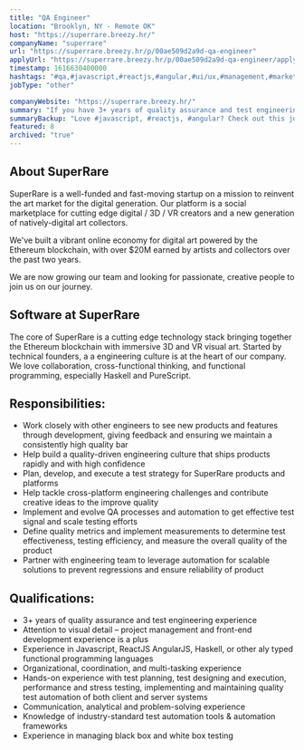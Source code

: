 ```yaml
---
title: "QA Engineer"
location: "Brooklyn, NY - Remote OK"
host: "https://superrare.breezy.hr/"
companyName: "superrare"
url: "https://superrare.breezy.hr/p/00ae509d2a9d-qa-engineer"
applyUrl: "https://superrare.breezy.hr/p/00ae509d2a9d-qa-engineer/apply"
timestamp: 1616630400000
hashtags: "#qa,#javascript,#reactjs,#angular,#ui/ux,#management,#marketing,#socialmedia,#analysis"
jobType: "other"

companyWebsite: "https://superrare.breezy.hr/"
summary: "If you have 3+ years of quality assurance and test engineering experience, SuperRare is looking for someone with your knowledge."
summaryBackup: "Love #javascript, #reactjs, #angular? Check out this job post!"
featured: 8
archived: "true"
---
```


## About SuperRare

SuperRare is a well-funded and fast-moving startup on a mission to reinvent the art market for the digital generation. Our platform is a social marketplace for cutting edge digital / 3D / VR creators and a new generation of natively-digital art collectors.

We've built a vibrant online economy for digital art powered by the Ethereum blockchain, with over $20M earned by artists and collectors over the past two years.

We are now growing our team and looking for passionate, creative people to join us on our journey.

## Software at SuperRare

The core of SuperRare is a cutting edge technology stack bringing together the Ethereum blockchain with immersive 3D and VR visual art. Started by technical founders, a a engineering culture is at the heart of our company. We love collaboration, cross-functional thinking, and functional programming, especially Haskell and PureScript.

## Responsibilities:

*   Work closely with other engineers to see new products and features through development, giving feedback and ensuring we maintain a consistently high quality bar
*   Help build a quality-driven engineering culture that ships products rapidly and with high confidence
*   Plan, develop, and execute a test strategy for SuperRare products and platforms
*   Help tackle cross-platform engineering challenges and contribute creative ideas to the improve quality
*   Implement and evolve QA processes and automation to get effective test signal and scale testing efforts
*   Define quality metrics and implement measurements to determine test effectiveness, testing efficiency, and measure the overall quality of the product
*   Partner with engineering team to leverage automation for scalable solutions to prevent regressions and ensure reliability of product

## Qualifications:

*   3+ years of quality assurance and test engineering experience
*   Attention to visual detail – project management and front-end development experience is a plus
*   Experience in Javascript, ReactJS AngularJS, Haskell, or other aly typed functional programming languages
*   Organizational, coordination, and multi-tasking experience
*   Hands-on experience with test planning, test designing and execution, performance and stress testing, implementing and maintaining quality test automation of both client and server systems
*   Communication, analytical and problem-solving experience
*   Knowledge of industry-standard test automation tools & automation frameworks
*   Experience in managing black box and white box testing
